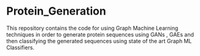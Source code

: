 # Protein_Generation
This repository contains the code for using Graph Machine Learning techniques in order to generate protein sequences using GANs , GAEs and then classifying the generated sequences using state of the art Graph ML Classifiers.
